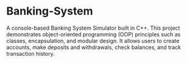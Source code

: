 # Banking-System
A console-based Banking System Simulator built in C++. This project demonstrates object-oriented programming (OOP) principles such as classes, encapsulation, and modular design. It allows users to create accounts, make deposits and withdrawals, check balances, and track transaction history.
